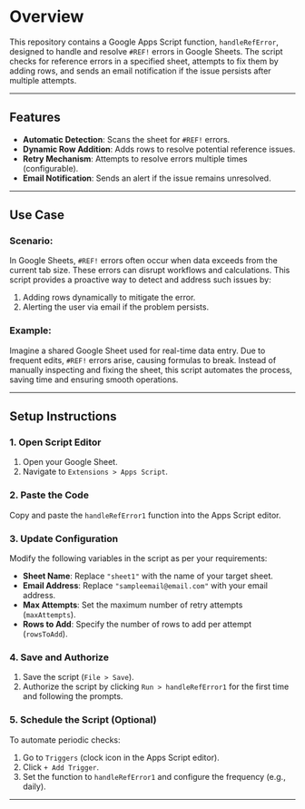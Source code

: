# Overview

This repository contains a Google Apps Script function, `handleRefError`, designed to handle and resolve `#REF!` errors in Google Sheets. The script checks for reference errors in a specified sheet, attempts to fix them by adding rows, and sends an email notification if the issue persists after multiple attempts.

---

## Features
- **Automatic Detection**: Scans the sheet for `#REF!` errors.
- **Dynamic Row Addition**: Adds rows to resolve potential reference issues.
- **Retry Mechanism**: Attempts to resolve errors multiple times (configurable).
- **Email Notification**: Sends an alert if the issue remains unresolved.

---

## Use Case

### Scenario:
In Google Sheets, `#REF!` errors often occur when data exceeds from the current tab size. These errors can disrupt workflows and calculations. This script provides a proactive way to detect and address such issues by:
1. Adding rows dynamically to mitigate the error.
2. Alerting the user via email if the problem persists.

### Example:
Imagine a shared Google Sheet used for real-time data entry. Due to frequent edits, `#REF!` errors arise, causing formulas to break. Instead of manually inspecting and fixing the sheet, this script automates the process, saving time and ensuring smooth operations.

---

## Setup Instructions

### 1. Open Script Editor
1. Open your Google Sheet.
2. Navigate to `Extensions > Apps Script`.

### 2. Paste the Code
Copy and paste the `handleRefError1` function into the Apps Script editor.

### 3. Update Configuration
Modify the following variables in the script as per your requirements:
- **Sheet Name**: Replace `"sheet1"` with the name of your target sheet.
- **Email Address**: Replace `"sampleemail@email.com"` with your email address.
- **Max Attempts**: Set the maximum number of retry attempts (`maxAttempts`).
- **Rows to Add**: Specify the number of rows to add per attempt (`rowsToAdd`).

### 4. Save and Authorize
1. Save the script (`File > Save`).
2. Authorize the script by clicking `Run > handleRefError1` for the first time and following the prompts.

### 5. Schedule the Script (Optional)
To automate periodic checks:
1. Go to `Triggers` (clock icon in the Apps Script editor).
2. Click `+ Add Trigger`.
3. Set the function to `handleRefError1` and configure the frequency (e.g., daily).

---

